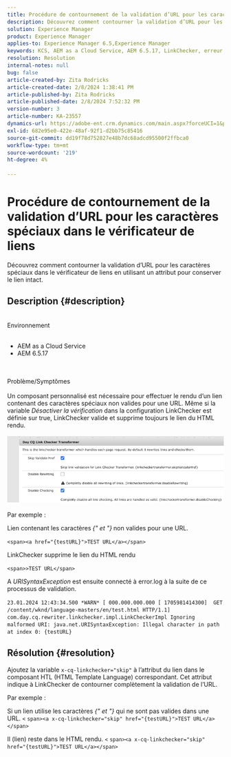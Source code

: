```yaml
---
title: Procédure de contournement de la validation d’URL pour les caractères spéciaux dans le vérificateur de liens
description: Découvrez comment contourner la validation d’URL pour les caractères spéciaux dans LinkChecker afin de conserver le lien intact.
solution: Experience Manager
product: Experience Manager
applies-to: Experience Manager 6.5,Experience Manager
keywords: KCS, AEM as a Cloud Service, AEM 6.5.17, LinkChecker, erreur de validation d’URL
resolution: Resolution
internal-notes: null
bug: false
article-created-by: Zita Rodricks
article-created-date: 2/8/2024 1:38:41 PM
article-published-by: Zita Rodricks
article-published-date: 2/8/2024 7:52:32 PM
version-number: 3
article-number: KA-23557
dynamics-url: https://adobe-ent.crm.dynamics.com/main.aspx?forceUCI=1&pagetype=entityrecord&etn=knowledgearticle&id=c902f258-87c6-ee11-9079-6045bd006149
exl-id: 682e95e0-422e-48af-92f1-d2bb75c85416
source-git-commit: dd19f78d752827e48b7dc68adcd95500f2ffbca0
workflow-type: tm+mt
source-wordcount: '219'
ht-degree: 4%

---
```


# Procédure de contournement de la validation d’URL pour les caractères spéciaux dans le vérificateur de liens


Découvrez comment contourner la validation d’URL pour les caractères spéciaux dans le vérificateur de liens en utilisant un attribut pour conserver le lien intact.

## Description {#description}

<br>Environnement<br><br>
- AEM as a Cloud Service
- AEM 6.5.17

<br><br>Problème/Symptômes<br><br>
Un composant personnalisé est nécessaire pour effectuer le rendu d’un lien contenant des caractères spéciaux non valides pour une URL. Même si la variable *Désactiver la vérification* dans la configuration LinkChecker est définie sur true, LinkChecker valide et supprime toujours le lien du HTML rendu.
<br><br>![](assets/___d202f258-87c6-ee11-9079-6045bd006149___.png)<br><br>
Par exemple :

Lien contenant les caractères<b> </b>*{&quot; et &quot;}<b>* </b>non valides pour une URL.

`<span><a href="{testURL}">TEST URL</a></span>`

LinkChecker supprime le lien du HTML rendu

`<span>>TEST URL</span>`

A *URISyntaxException* est ensuite connecté à error.log à la suite de ce processus de validation.

`23.01.2024 12:43:34.500 *WARN* [ 000.000.000.000 [ 1705981414300]  GET /content/wknd/language-masters/en/test.html HTTP/1.1]  com.day.cq.rewriter.linkchecker.impl.LinkCheckerImpl Ignoring malformed URI: java.net.URISyntaxException: Illegal character in path at index 0: {testURL}`


## Résolution {#resolution}


Ajoutez la variable `x-cq-linkchecker="skip"` à l’attribut du lien dans le composant HTL (HTML Template Language) correspondant. Cet attribut indique à LinkChecker de contourner complètement la validation de l’URL.

Par exemple :

Si un lien utilise les caractères *{&quot; et &quot;}* qui ne sont pas valides dans une URL.
`<`  `span><a x-cq-linkchecker="skip" href="{testURL}">TEST URL</a></span>`

Il (lien) reste dans le HTML rendu.
`<` `span><a x-cq-linkchecker="skip" href="{testURL}">TEST URL</a></span>`
